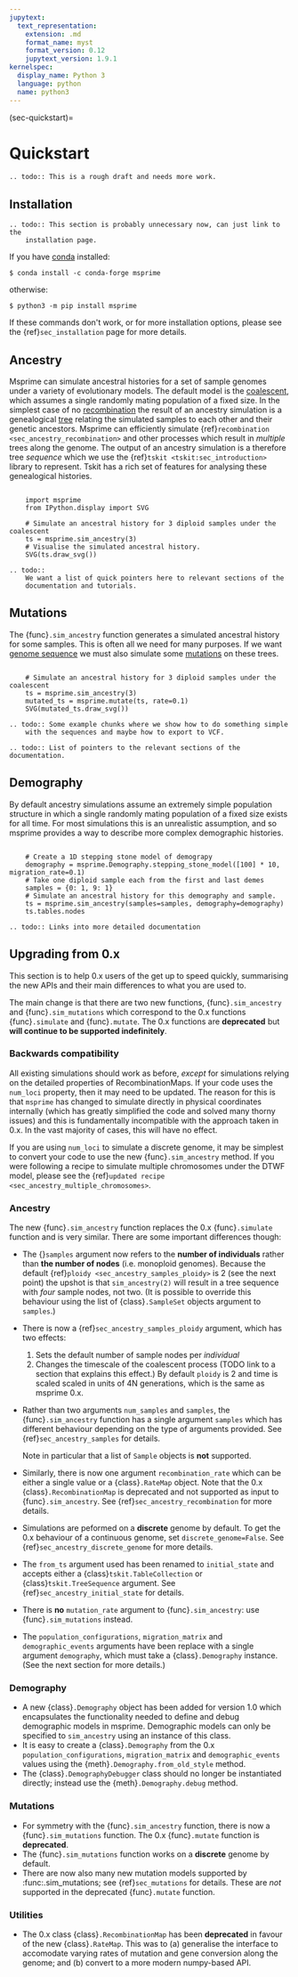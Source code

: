```yaml
---
jupytext:
  text_representation:
    extension: .md
    format_name: myst
    format_version: 0.12
    jupytext_version: 1.9.1
kernelspec:
  display_name: Python 3
  language: python
  name: python3
---
```


(sec-quickstart)=

# Quickstart

```{eval-rst}
.. todo:: This is a rough draft and needs more work.
```

## Installation

```{eval-rst}
.. todo:: This section is probably unnecessary now, can just link to the
    installation page.
```

If you have [conda](<https://docs.conda.io/en/latest/>) installed:

```
$ conda install -c conda-forge msprime
```

otherwise:

```
$ python3 -m pip install msprime
```

If these commands don't work, or for more installation options,
please see the {ref}`sec_installation` page for more details.

## Ancestry

Msprime can simulate ancestral histories for a set of sample
genomes under a variety of evolutionary models. The default model
is the [coalescent](<https://en.wikipedia.org/wiki/Coalescent_theory>),
which assumes a single randomly mating population of a fixed size.
In the simplest case of no
[recombination](<https://en.wikipedia.org/wiki/Genetic_recombination>)
the result of an ancestry simulation is a genealogical [tree](<https://en.wikipedia.org/wiki/Phylogenetic_tree>) relating the simulated
samples to each other and their genetic ancestors. Msprime
can efficiently simulate {ref}`recombination <sec_ancestry_recombination>`
and other processes which result in *multiple* trees along the
genome. The output of an ancestry simulation is a therefore
tree *sequence* which we use the {ref}`tskit <tskit:sec_introduction>`
library to represent. Tskit has a rich set of
features for analysing these genealogical histories.

```{code-cell}

    import msprime
    from IPython.display import SVG

    # Simulate an ancestral history for 3 diploid samples under the coalescent
    ts = msprime.sim_ancestry(3)
    # Visualise the simulated ancestral history.
    SVG(ts.draw_svg())

```

```{eval-rst}
.. todo:: 
    We want a list of quick pointers here to relevant sections of the
    documentation and tutorials.

```

## Mutations

The {func}`.sim_ancestry` function generates a simulated ancestral
history for some samples. This is often all we need for many purposes.
If we want [genome sequence](<https://en.wikipedia.org/wiki/Genome>)
we must also simulate some
[mutations](<https://en.wikipedia.org/wiki/Mutation>) on these trees.

<!---
fixme This should use sim_mutations
-->

```{code-cell}

    # Simulate an ancestral history for 3 diploid samples under the coalescent
    ts = msprime.sim_ancestry(3)
    mutated_ts = msprime.mutate(ts, rate=0.1)
    SVG(mutated_ts.draw_svg())
```

```{eval-rst}
.. todo:: Some example chunks where we show how to do something simple
    with the sequences and maybe how to export to VCF.

```

```{eval-rst}
.. todo:: List of pointers to the relevant sections of the documentation.

```

## Demography

By default ancestry simulations assume an extremely simple
population structure in which a single randomly mating population
of a fixed size exists for all time. For most simulations this
is an unrealistic assumption, and so msprime provides a way
to describe more complex demographic histories.

```{code-cell}

    # Create a 1D stepping stone model of demograpy
    demography = msprime.Demography.stepping_stone_model([100] * 10, migration_rate=0.1)
    # Take one diploid sample each from the first and last demes
    samples = {0: 1, 9: 1}
    # Simulate an ancestral history for this demography and sample.
    ts = msprime.sim_ancestry(samples=samples, demography=demography)
    ts.tables.nodes
```

```{eval-rst}
.. todo:: Links into more detailed documentation
```

## Upgrading from 0.x

This section is to help 0.x users of the get up to speed quickly, summarising the new
APIs and their main differences to what you are used to.

The main change is that there are two new functions, {func}`.sim_ancestry` and
{func}`.sim_mutations` which correspond to the 0.x functions {func}`.simulate`
and {func}`.mutate`. The 0.x functions are **deprecated** but **will continue
to be supported indefinitely**.

### Backwards compatibility

All existing simulations should work as before, *except* for simulations relying on
the detailed properties of RecombinationMaps. If your code uses the `num_loci`
property, then it may need to be updated. The reason for this is that `msprime`
has changed to simulate directly in physical coordinates internally (which has
greatly simplified the code and solved many thorny issues) and this is fundamentally
incompatible with the approach taken in 0.x. In the vast majority of cases, this
will have no effect.

If you are using `num_loci` to simulate a discrete genome, it may be simplest to
convert your code to use the new {func}`.sim_ancestry` method. If you were following
a recipe to simulate multiple chromosomes under the DTWF model, please see
the {ref}`updated recipe <sec_ancestry_multiple_chromosomes>`.

### Ancestry

The new {func}`.sim_ancestry` function replaces the 0.x {func}`.simulate`
function and is very similar. There are some important differences though:

* The {}`samples` argument now refers to the **number of individuals**
  rather than **the number of nodes** (i.e. monoploid genomes).
  Because the default {ref}`ploidy <sec_ancestry_samples_ploidy>`
  is 2 (see the next point) the upshot is that `sim_ancestry(2)` will
  result in a tree sequence with *four* sample nodes, not two. (It is
  possible to override this behaviour using the list of {class}`.SampleSet`
  objects argument to `samples`.)
* There is now a {ref}`sec_ancestry_samples_ploidy` argument, which has
  two effects:

  1. Sets the default number of sample nodes per *individual*
  2. Changes the timescale of the coalescent process (TODO link to a section
     that explains this effect.) By default `ploidy` is 2 and
     time is scaled scaled in units of 4N generations, which is the same as
     msprime 0.x.
* Rather than two arguments `num_samples` and `samples`, the
  {func}`.sim_ancestry` function has a single argument `samples` which
  has different behaviour depending on the type of arguments provided.
  See {ref}`sec_ancestry_samples` for details.

  Note in particular that a list of `Sample` objects is **not** supported.
* Similarly, there is now one argument `recombination_rate` which can
  be either a single value or a {class}`.RateMap` object. Note that the
  0.x {class}`.RecombinationMap` is deprecated and not supported as input
  to {func}`.sim_ancestry`. See {ref}`sec_ancestry_recombination` for more
  details.
* Simulations are peformed on a **discrete** genome by default. To get the
  0.x behaviour of a continuous genome, set `discrete_genome=False`.
  See {ref}`sec_ancestry_discrete_genome` for more details.
* The `from_ts` argument used has been renamed to `initial_state` and
  accepts either a {class}`tskit.TableCollection` or {class}`tskit.TreeSequence`
  argument. See {ref}`sec_ancestry_initial_state` for details.
* There is **no** `mutation_rate` argument to {func}`.sim_ancestry`: use
  {func}`.sim_mutations` instead.
* The `population_configurations`, `migration_matrix` and `demographic_events`
  arguments have been replace with a single argument `demography`, which must take
  a {class}`.Demography` instance. (See the next section for more details.)

### Demography

* A new {class}`.Demography` object has been added for version 1.0 which
  encapsulates the functionality needed to define and debug demographic models
  in msprime. Demographic models can only be specified to `sim_ancestry`
  using an instance of this class.
* It is easy to create a {class}`.Demography` from the 0.x
  `population_configurations`, `migration_matrix` and `demographic_events`
  values using the {meth}`.Demography.from_old_style` method.
* The {class}`.DemographyDebugger` class should no longer be instantiated
  directly; instead use the {meth}`.Demography.debug` method.

### Mutations

* For symmetry with the {func}`.sim_ancestry` function, there is now a {func}`.sim_mutations`
  function. The 0.x {func}`.mutate` function is **deprecated**.
* The {func}`.sim_mutations` function works on a **discrete** genome by default.
* There are now also many new mutation models supported by :func:.sim_mutations;
  see {ref}`sec_mutations` for details. These are *not* supported in the deprecated
  {func}`.mutate` function.

### Utilities

* The 0.x class {class}`.RecombinationMap` has been **deprecated** in favour of the new
  {class}`.RateMap`. This was to (a) generalise the interface to accomodate varying
  rates of mutation and gene conversion along the genome; and (b) convert to a
  more modern numpy-based API.


